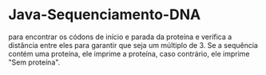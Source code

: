 # Java-Sequenciamento-DNA
para encontrar os códons de início e parada da proteína e verifica a distância entre eles para garantir que seja um múltiplo de 3.
 Se a sequência contém uma proteína, ele imprime a proteína, caso contrário, ele imprime "Sem proteína".
